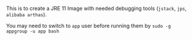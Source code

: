 This is to create a JRE 11 Image with needed debugging tools (`jstack`, `jps`, `alibaba arthas`).

You may need to switch to `app` user before running them by `sudo -g appgroup -u app bash`
